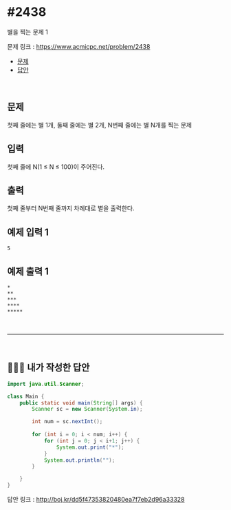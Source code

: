 # #2438

별을 찍는 문제 1

문제 링크 : https://www.acmicpc.net/problem/2438

- [문제](#quiz)
- [답안](#answer)

<br>

## <a name="quiz"></a>문제

첫째 줄에는 별 1개, 둘째 줄에는 별 2개, N번째 줄에는 별 N개를 찍는 문제

## 입력

첫째 줄에 N(1 ≤ N ≤ 100)이 주어진다.

## 출력

첫째 줄부터 N번째 줄까지 차례대로 별을 출력한다.

## 예제 입력 1

```
5
```

## 예제 출력 1

```
*
**
***
****
*****
```

<br>

------

<br>

## <a name="answer"></a>🙆🏻‍♂️ 내가 작성한 답안

```java
import java.util.Scanner;

class Main {
    public static void main(String[] args) {
        Scanner sc = new Scanner(System.in);

        int num = sc.nextInt();
        
        for (int i = 0; i < num; i++) {
            for (int j = 0; j < i+1; j++) {
                System.out.print("*");
            }
            System.out.println("");
        }

    }
}
```

답안 링크 : http://boj.kr/dd5f47353820480ea7f7eb2d96a33328

<br>

<br>